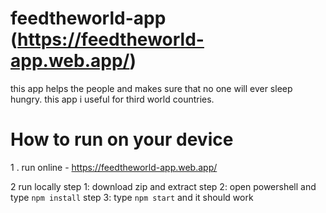 # feedtheworld-app (https://feedtheworld-app.web.app/)
this app helps the people and makes sure that no one will ever sleep hungry. this app i useful for third world countries.

# How to run on your device
1 . run online - https://feedtheworld-app.web.app/

2 run locally 
step 1: download zip and extract
step 2: open powershell and type `npm install`
step 3: type `npm start` and it should work
